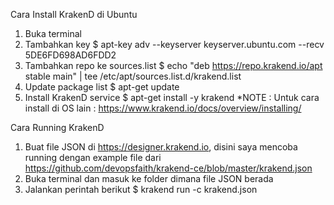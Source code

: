 Cara Install KrakenD di Ubuntu
1. Buka terminal
2. Tambahkan key
   $ apt-key adv --keyserver keyserver.ubuntu.com --recv 5DE6FD698AD6FDD2 
3. Tambahkan repo ke sources.list
   $ echo "deb https://repo.krakend.io/apt stable main" | tee /etc/apt/sources.list.d/krakend.list
4. Update package list
   $ apt-get update 
5. Install KrakenD service
   $ apt-get install -y krakend 
*NOTE : Untuk cara install di OS lain :  https://www.krakend.io/docs/overview/installing/


Cara Running KrakenD 
1. Buat file JSON di https://designer.krakend.io, disini saya mencoba running dengan example file dari https://github.com/devopsfaith/krakend-ce/blob/master/krakend.json
2. Buka terminal dan masuk ke folder dimana file JSON berada
3. Jalankan perintah berikut
   $ krakend run -c krakend.json
 
